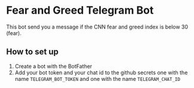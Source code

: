 # Fear and Greed Telegram Bot
This bot send you a message if the CNN fear and greed index is below 30 (fear).
## How to set up
1. Create a bot with the BotFather
2. Add your bot token and your chat id to the github secrets
one with the name `TELEGRAM_BOT_TOKEN` and one with the name `TELEGRAM_CHAT_ID`